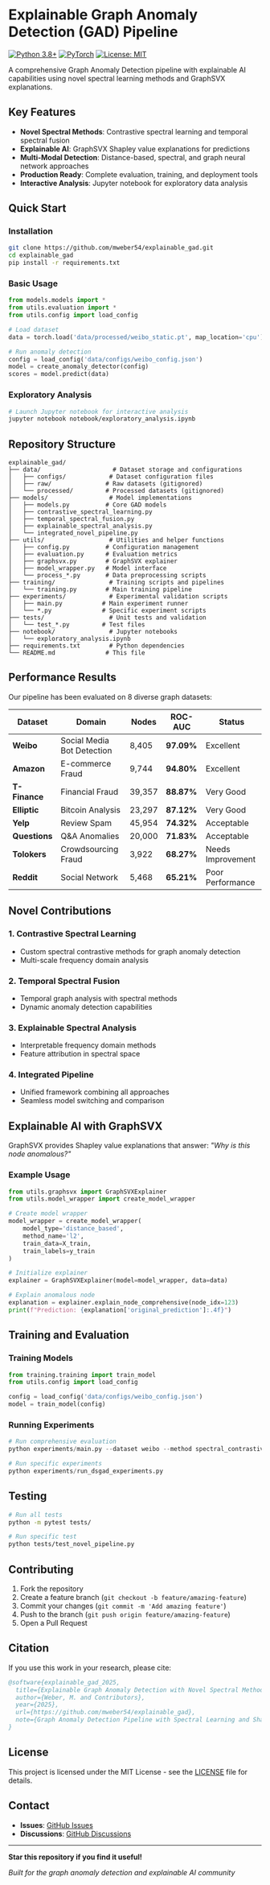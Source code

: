# Explainable Graph Anomaly Detection (GAD) Pipeline

[![Python 3.8+](https://img.shields.io/badge/python-3.8+-blue.svg)](https://www.python.org/downloads/)
[![PyTorch](https://img.shields.io/badge/PyTorch-2.0+-red.svg)](https://pytorch.org/)
[![License: MIT](https://img.shields.io/badge/License-MIT-yellow.svg)](https://opensource.org/licenses/MIT)

A comprehensive Graph Anomaly Detection pipeline with explainable AI capabilities using novel spectral learning methods and GraphSVX explanations.

## Key Features

- **Novel Spectral Methods**: Contrastive spectral learning and temporal spectral fusion
- **Explainable AI**: GraphSVX Shapley value explanations for predictions
- **Multi-Modal Detection**: Distance-based, spectral, and graph neural network approaches
- **Production Ready**: Complete evaluation, training, and deployment tools
- **Interactive Analysis**: Jupyter notebook for exploratory data analysis

## Quick Start

### Installation

```bash
git clone https://github.com/mweber54/explainable_gad.git
cd explainable_gad
pip install -r requirements.txt
```

### Basic Usage

```python
from models.models import *
from utils.evaluation import *
from utils.config import load_config

# Load dataset
data = torch.load('data/processed/weibo_static.pt', map_location='cpu')

# Run anomaly detection
config = load_config('data/configs/weibo_config.json')
model = create_anomaly_detector(config)
scores = model.predict(data)
```

### Exploratory Analysis

```bash
# Launch Jupyter notebook for interactive analysis
jupyter notebook notebook/exploratory_analysis.ipynb
```

## Repository Structure

```
explainable_gad/
├── data/                    # Dataset storage and configurations
│   ├── configs/            # Dataset configuration files
│   ├── raw/               # Raw datasets (gitignored)
│   └── processed/         # Processed datasets (gitignored)
├── models/                 # Model implementations
│   ├── models.py          # Core GAD models
│   ├── contrastive_spectral_learning.py
│   ├── temporal_spectral_fusion.py
│   ├── explainable_spectral_analysis.py
│   └── integrated_novel_pipeline.py
├── utils/                  # Utilities and helper functions
│   ├── config.py          # Configuration management
│   ├── evaluation.py      # Evaluation metrics
│   ├── graphsvx.py        # GraphSVX explainer
│   ├── model_wrapper.py   # Model interface
│   └── process_*.py       # Data preprocessing scripts
├── training/               # Training scripts and pipelines
│   └── training.py        # Main training pipeline
├── experiments/            # Experimental validation scripts
│   ├── main.py           # Main experiment runner
│   └── *.py              # Specific experiment scripts
├── tests/                  # Unit tests and validation
│   └── test_*.py         # Test files
├── notebook/               # Jupyter notebooks
│   └── exploratory_analysis.ipynb
├── requirements.txt        # Python dependencies
└── README.md              # This file
```

## Performance Results

Our pipeline has been evaluated on 8 diverse graph datasets:

| Dataset | Domain | Nodes | ROC-AUC | Status |
|---------|--------|-------|---------|---------|
| **Weibo** | Social Media Bot Detection | 8,405 | **97.09%** | Excellent |
| **Amazon** | E-commerce Fraud | 9,744 | **94.80%** | Excellent |
| **T-Finance** | Financial Fraud | 39,357 | **88.87%** | Very Good |
| **Elliptic** | Bitcoin Analysis | 23,297 | **87.12%** | Very Good |
| **Yelp** | Review Spam | 45,954 | **74.32%** | Acceptable |
| **Questions** | Q&A Anomalies | 20,000 | **71.83%** | Acceptable |
| **Tolokers** | Crowdsourcing Fraud | 3,922 | **68.27%** | Needs Improvement |
| **Reddit** | Social Network | 5,468 | **65.21%** | Poor Performance |

## Novel Contributions

### 1. Contrastive Spectral Learning
- Custom spectral contrastive methods for graph anomaly detection
- Multi-scale frequency domain analysis

### 2. Temporal Spectral Fusion
- Temporal graph analysis with spectral methods
- Dynamic anomaly detection capabilities

### 3. Explainable Spectral Analysis
- Interpretable frequency domain methods
- Feature attribution in spectral space

### 4. Integrated Pipeline
- Unified framework combining all approaches
- Seamless model switching and comparison

## Explainable AI with GraphSVX

GraphSVX provides Shapley value explanations that answer: *"Why is this node anomalous?"*

### Example Usage

```python
from utils.graphsvx import GraphSVXExplainer
from utils.model_wrapper import create_model_wrapper

# Create model wrapper
model_wrapper = create_model_wrapper(
    model_type='distance_based',
    method_name='l2',
    train_data=X_train,
    train_labels=y_train
)

# Initialize explainer
explainer = GraphSVXExplainer(model=model_wrapper, data=data)

# Explain anomalous node
explanation = explainer.explain_node_comprehensive(node_idx=123)
print(f"Prediction: {explanation['original_prediction']:.4f}")
```

## Training and Evaluation

### Training Models

```python
from training.training import train_model
from utils.config import load_config

config = load_config('data/configs/weibo_config.json')
model = train_model(config)
```

### Running Experiments

```python
# Run comprehensive evaluation
python experiments/main.py --dataset weibo --method spectral_contrastive

# Run specific experiments
python experiments/run_dsgad_experiments.py
```

## Testing

```bash
# Run all tests
python -m pytest tests/

# Run specific test
python tests/test_novel_pipeline.py
```

## Contributing

1. Fork the repository
2. Create a feature branch (`git checkout -b feature/amazing-feature`)
3. Commit your changes (`git commit -m 'Add amazing feature'`)
4. Push to the branch (`git push origin feature/amazing-feature`)
5. Open a Pull Request

## Citation

If you use this work in your research, please cite:

```bibtex
@software{explainable_gad_2025,
  title={Explainable Graph Anomaly Detection with Novel Spectral Methods},
  author={Weber, M. and Contributors},
  year={2025},
  url={https://github.com/mweber54/explainable_gad},
  note={Graph Anomaly Detection Pipeline with Spectral Learning and Shapley Value Explanations}
}
```

## License

This project is licensed under the MIT License - see the [LICENSE](LICENSE) file for details.

## Contact

- **Issues**: [GitHub Issues](https://github.com/mweber54/explainable_gad/issues)
- **Discussions**: [GitHub Discussions](https://github.com/mweber54/explainable_gad/discussions)

---

**Star this repository if you find it useful!**

*Built for the graph anomaly detection and explainable AI community*